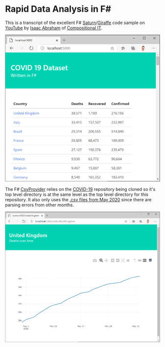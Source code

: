 # Rapid Data Analysis in F#

This is a transcript of the excellent F# [Saturn](https://saturnframework.org/)/[Giraffe](https://giraffe.wiki/) code sample on [YouTube](https://www.youtube.com/playlist?list=PLlzAi3ycg2x0_7KdzjwsR-6b6yuRQ8wBS)
by [Isaac Abraham](https://github.com/isaacabraham)
of [Compositional IT](https://www.compositional-it.com/).

![](docs/HomePage.png)

The F# [CsvProvider](https://fsharp.github.io/FSharp.Data/library/CsvProvider.html) relies on the [COVID-19](https://github.com/CSSEGISandData/COVID-19) repository
being cloned so it's top level directory is at the same level as the top level directory for this repository.
It also only uses the [.csv files from May 2020](https://github.com/CSSEGISandData/COVID-19/tree/master/csse_covid_19_data/csse_covid_19_daily_reports)
since there are parsing errors from other months.

![](docs/CountryPage.png)
